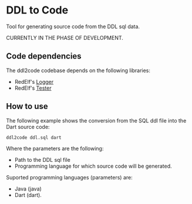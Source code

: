 # DDL to Code

Tool for generating source code from the DDL sql data.

CURRENTLY IN THE PHASE OF DEVELOPMENT.

## Code dependencies

The ddl2code codebase depends on the following libraries:

- RedElf's [Logger](https://github.com/red-elf/Logger)
- RedElf's [Tester](https://github.com/red-elf/Tester)

## How to use

The following example shows the conversion from the SQL ddl file into the Dart source code:

`ddl2code ddl.sql dart`

Where the parameters are the following:

- Path to the DDL sql file
- Programming language for which source code will be generated.

Suported programming languages (parameters) are:

- Java (java)
- Dart (dart).
